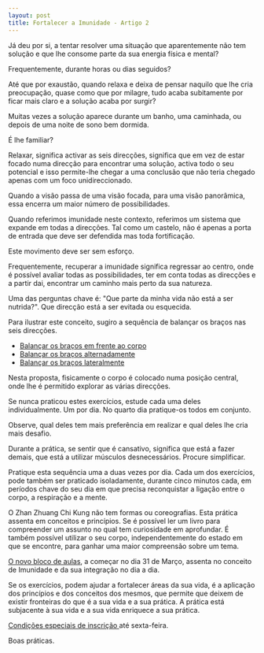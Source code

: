 ```yaml
---
layout: post
title: Fortalecer a Imunidade - Artigo 2
---
```

Já deu por si, a tentar resolver uma situação que aparentemente não tem solução e que lhe consome parte da sua energia física e mental? 

Frequentemente, durante horas ou dias seguidos?

Até que por exaustão, quando relaxa e deixa de pensar naquilo que lhe cria preocupação, quase como que por milagre, tudo acaba subitamente por ficar mais claro e a solução acaba por surgir?

Muitas vezes a solução aparece durante um banho, uma caminhada, ou depois de uma noite de sono bem dormida.

É lhe familiar?

Relaxar, significa activar as seis direcções, significa que em vez de estar focado numa direcção para encontrar uma solução, activa todo o seu potencial e isso permite-lhe chegar a uma conclusão que não teria chegado apenas com um foco unidireccionado.

Quando a visão passa de uma visão focada, para uma visão panorâmica, essa encerra um maior número de possibilidades.  

Quando referimos imunidade neste contexto, referimos um sistema que expande em todas a direcções. Tal como um castelo, não é apenas a porta de entrada que deve ser defendida mas toda fortificação. 

Este movimento deve ser sem esforço. 

Frequentemente, recuperar a imunidade significa regressar ao centro, onde é possível avaliar todas as possibilidades, ter em conta todas as direcções e a partir dai, encontrar um caminho mais perto da sua natureza.
 
Uma das perguntas chave é: "Que parte da minha vida não está a ser nutrida?". Que direcção está a ser evitada ou esquecida. 

Para ilustrar este conceito, sugiro a sequência de balançar os braços nas seis direcções.

+ [Balançar os braços em frente ao corpo](https://www.youtube.com/watch?v=KUEO_tr7-qY) 
+ [Balançar os braços alternadamente](https://www.youtube.com/watch?v=75Lt1O-rCLI)
+ [Balançar os braços lateralmente](https://www.youtube.com/watch?v=nIh3g4seT98)

Nesta proposta, fisicamente o corpo é colocado numa posição central, onde lhe é permitido explorar as várias direcções.

Se nunca praticou estes exercícios, estude cada uma deles individualmente. Um por dia. No quarto dia pratique-os todos em conjunto. 

Observe, qual deles tem mais preferência em realizar e qual deles lhe cria mais desafio. 

Durante a prática, se sentir que é cansativo, significa que está a fazer demais, que está a utilizar músculos desnecessários. Procure simplificar. 

Pratique esta sequência uma a duas vezes por dia. Cada um dos exercícios, pode também ser praticado isoladamente, durante cinco minutos cada, em períodos chave do seu dia em que precisa reconquistar a ligação entre o corpo, a respiração e a mente.  

O Zhan Zhuang Chi Kung não tem formas ou coreografias. Esta prática assenta em conceitos e princípios. Se é possível ler um livro para compreender um assunto no qual tem curiosidade em aprofundar. É também possível utilizar o seu corpo, independentemente do estado em que se encontre, para ganhar uma maior compreensão sobre um tema. 

[O novo bloco de aulas](http://lourencoazevedo.com/imunidade.html), a começar no dia 31 de Março, assenta no conceito de Imunidade e da sua integração no dia a dia. 

Se os exercícios, podem ajudar a fortalecer áreas da sua vida, é a aplicação dos princípios e dos conceitos dos mesmos, que permite que deixem de existir fronteiras do que é a sua vida e a sua prática. A prática está subjacente à sua vida e a sua vida enriquece a sua prática.  

[Condições especiais de inscrição ](http://lourencoazevedo.com/imunidade.html#signup)até sexta-feira. 

Boas práticas.